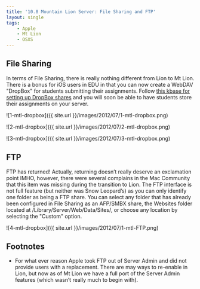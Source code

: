 ```yaml
---
title: '10.8 Mountain Lion Server: File Sharing and FTP'
layout: single
tags:
    - Apple
    - Mt Lion
    - OSXS
---
```

File Sharing
---
In terms of File Sharing, there is really nothing different from Lion to Mt Lion. There is a bonus for iOS users in EDU in that you can now create a WebDAV "DropBox" for students submitting their assignments. Follow [this kbase for setting up DropBox shares][PH8034] and you will soon be able to have students store their assignments on your server.

![1-mtl-dropbox]({{ site.url }}/images/2012/07/1-mtl-dropbox.png)

![2-mtl-dropbox]({{ site.url }}/images/2012/07/2-mtl-dropbox.png)

![3-mtl-dropbox]({{ site.url }}/images/2012/07/3-mtl-dropbox.png)

FTP
---
FTP has returned! Actually, returning doesn’t really deserve an exclamation point IMHO, however, there were several complains in the Mac Community that this item was missing during the transition to Lion.  The FTP interface is not full feature (but neither was Snow Leopard’s) as you can only identify one folder as being a FTP share. You can select any folder that has already been configured in File Sharing as an AFP/SMBX share, the Websites folder located at /Library/Server/Web/Data/Sites/, or choose any location by selecting the "Custom" option.

![4-mtl-dropbox]({{ site.url }}/images/2012/07/1-mtl-FTP.png)

Footnotes
---
*   For what ever reason Apple took FTP out of Server Admin and did not provide users with a replacement. There are may ways to re-enable in Lion, but now as of Mt Lion we have a full port of the Server Admin features (which wasn’t really much to begin with).

[PH8034]: http://support.apple.com/kb/PH8034
